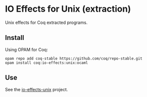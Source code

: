 # IO Effects for Unix (extraction)
Unix effects for Coq extracted programs.

## Install
Using OPAM for Coq:

    opam repo add coq-stable https://github.com/coq/repo-stable.git
    opam install coq:io-effects:unix:ocaml

## Use
See the [io-effects-unix](https://github.com/clarus/io-effects-unix) project.
